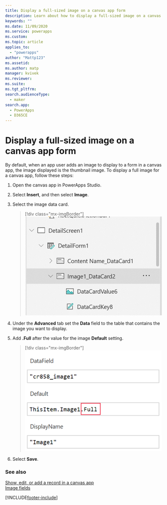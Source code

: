 ```yaml
---
title: Display a full-sized image on a canvas app form
description: Learn about how to display a full-sized image on a canvas app form.
keywords: ""
ms.date: 11/09/2020
ms.service: powerapps
ms.custom: 
ms.topic: article
applies_to: 
  - "powerapps"
author: "Mattp123"
ms.assetid: 
ms.author: matp
manager: kvivek
ms.reviewer: 
ms.suite: 
ms.tgt_pltfrm: 
search.audienceType: 
  - maker
search.app: 
  - PowerApps
  - D365CE
---
```

# Display a full-sized image on a canvas app form
By default,	when an app user adds an image to display to a form in a canvas app, the image displayed is the thumbnail image. To display a full image for a canvas app, follow these steps: 
1. Open the canvas app in PowerApps Studio. 
2. Select **Insert**, and then select **Image**.
3. Select the image data card. 

    > [!div class="mx-imgBorder"] 
    > ![Image data card](../canvas-apps/media/display-full-sized-image/image-data-card.png)

4. Under the **Advanced** tab set the **Data** field to the table that contains the image you want to display.
5.	Add **.Full** after the value for the image **Default** setting. 

    > [!div class="mx-imgBorder"] 
    > ![Image full size setting](../canvas-apps/media/display-full-sized-image/image-full-setting.png)

6.	Select **Save**. 

### See also
[Show, edit, or add a record in a canvas app](add-form.md) <br />
[Image fields](../data-platform/types-of-fields.md#image-columns)


[!INCLUDE[footer-include](../../includes/footer-banner.md)]